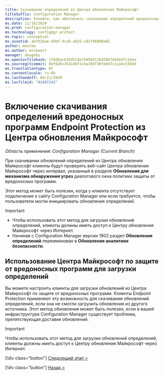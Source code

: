 ```yaml
---
title: Скачивание определений из Центра обновления Майкрософт
titleSuffix: Configuration Manager
description: Узнайте, как обеспечить скачивание определений вредоносных программ Endpoint Protection из Центра обновления Майкрософт для Configuration Manager.
ms.date: 11/18/2019
ms.prod: configuration-manager
ms.technology: configmgr-protect
ms.topic: conceptual
ms.assetid: ab7626ae-d4bf-4ca6-ab25-c61f96800a02
author: mestew
ms.author: mstewart
manager: dougeby
ms.openlocfilehash: 1f0d8ac635d514e750584126458bfde6b5fc24ee
ms.sourcegitcommit: bbf820c35414bf2cba356f30fe047c1a34c5384d
ms.translationtype: HT
ms.contentlocale: ru-RU
ms.lasthandoff: 04/21/2020
ms.locfileid: "81697242"
---
```

# <a name="enable-endpoint-protection-malware-definitions-to-download-from-microsoft-updates"></a>Включение скачивания определений вредоносных программ Endpoint Protection из Центра обновления Майкрософт

*Область применения: Configuration Manager (Current Branch)*

При скачивании обновлений определений из Центра обновления Майкрософт клиенты будут проверять веб-сайт Центра обновления Майкрософт через интервал, указанный в разделе **Обновления для механизма обнаружения угроз** диалогового окна политики защиты от вредоносных программ.

 Этот метод может быть полезен, когда у клиента отсутствует подключение к сайту Configuration Manager или если требуется, чтобы пользователи могли инициировать обновления определений.

> [!IMPORTANT]
> - Чтобы использовать этот метод для загрузки обновлений определений, клиенты должны иметь доступ к Центру обновления Майкрософт через Интернет.
> - Начиная с Configuration Manager версии 1902 раздел **Обновления определений** переименован в **Обновления аналитики безопасности**.

## <a name="using-the-microsoft-malware-protection-center-to-download-definitions"></a>Использование Центра Майкрософт по защите от вредоносных программ для загрузки определений
 Вы можете настроить клиенты для загрузки обновлений из Центра Майкрософт по защите от вредоносных программ. Клиенты Endpoint Protection применяют эту возможность для скачивания обновлений определений, если они не смогли загрузить обновления из другого источника. Этот метод обновления может быть полезен, если в вашей инфраструктуре Configuration Manager существует проблема, препятствующая доставке обновлений.

> [!IMPORTANT]
>  Чтобы использовать этот метод для загрузки обновлений определений, клиенты должны иметь доступ к Центру обновления Майкрософт через Интернет.
> 
> 
> [!div class="button"]
> [Следующий этап >](endpoint-antimalware-policies.md)
> 
> [!div class="button"]
> [Назад >](endpoint-configure-alerts.md)
